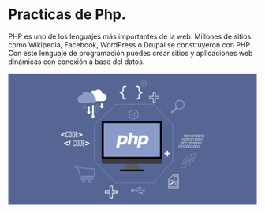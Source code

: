 # Practicas de Php.
PHP es uno de los lenguajes más importantes de la web. Millones de sitios como Wikipedia, Facebook, WordPress o Drupal se construyeron con PHP. Con este lenguaje de programación puedes crear sitios y aplicaciones web dinámicas con conexión a base del datos. <br><br>
<img src="php.png" alt="Php |Backend developer.">
